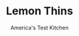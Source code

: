 ---
layout: ../../layouts/MarkdownPostLayout.astro
title: Lemon Thins
author: America's Test Kitchen
pubDate: 2023-03-15
description: "To give these thin, delicate wafers the intense flavor we wanted, we needed more than just lemon juice."
image_url: https://res.cloudinary.com/hksqkdlah/image/upload/ar_1:1,c_fill,dpr_2.0,f_auto,fl_lossy.progressive.strip_profile,g_faces:auto,q_auto:low,w_344/24303_sfs-lemon-thins-2
tags: ["Desserts or Baked Goods","Cookies"]
calories: 2749
protein: 
carbohydrates: 9
fats: 
fiber: 
ingredients: ["1 1/2 cups (7 1/2 ounces), all-purpose flour","2 tablespoons, cornstarch","1/4 teaspoon, salt","1/4 teaspoon, baking powder","1/8 teaspoon, baking soda","10 tablespoons, unsalted butter, softened","1/2 cup (3 1/2 ounces), granulated sugar","2 tablespoons, lemon juice","1 , large egg yolk","1 1/2 teaspoons, lemon extract","1 cup (4 ounces), confectioners' sugar","1 teaspoon, grated lemon zest plus 7 teaspoons juice, plus extra juice if needed","Pinch, salt"]
serves: 40
time: "1½ hours, plus 1 hour chilling"
instructions: ["FOR THE COOKIES: Combine flour, cornstarch, salt, baking powder, and baking soda in medium bowl; set aside. Using stand mixer fitted with paddle, beat butter and sugar on medium-high speed until pale and fluffy, about 3 minutes. Add lemon juice, egg yolk, and lemon extract and beat until combined.","Reduce speed to low and add flour mixture in 3 additions until just combined, scraping down bowl as needed. Turn out dough onto counter and divide in half. Form each half into 5-inch disk, wrap disks tightly in plastic wrap, and refrigerate for at least 1 hour or up to 24 hours.","Adjust oven rack to middle position and heat oven to 325 degrees. Line 2 baking sheets with parchment paper. Remove 1 dough disk from refrigerator and knead dough for 3 to 5 turns to make more pliable. Roll into 10-inch circle, about 1/4 inch thick, on lightly floured counter.","Using 2-inch round cookie cutter, cut 14 to 15 rounds from dough. Reroll scraps up to 2 times to similar thickness and cut out remaining 5 to 6 rounds to yield 20 cookies. Space cookies 1 inch apart on 1 prepared sheet.","Bake cookies, 1 sheet at a time, until edges are lightly browned, 12 to 14 minutes, rotating sheet halfway through baking. Let cookies cool on sheet for 5 minutes, then transfer to wire rack to cool completely. Repeat with second dough disk and second baking sheet.","FOR THE GLAZE: Whisk sugar, lemon zest and juice, and salt together in bowl. Working with 1 cookie at a time, dip top of cookie into glaze, then drag top lightly against rim of bowl to remove excess glaze. Repeat. (If glaze thickens as it sits, add extra lemon juice as needed to maintain proper consistency.) Let glazed cookies set fully before serving, about 15 minutes."]
nutrition: ["8 mg Potassium","11 mg Phosphorus","5 mg Calcium","1 mg Magnesium","25 mg Sodium","3 g Fat","12 mg Cholesterol","1 g Saturated","8 µg Folic acid","2 µg Folate (food)","5 g Sugars","2 g Water","9 g Carbs","16 µg Folate equivalent (total)","25 µg Vitamin A","68 kcal Energy","5 g Sugars, added","2749 calories"]
notes: "You will need at least two lemons for this recipe. If you do not have a 2-inch round cookie cutter, you can use a 3-inch round cutter, but you’ll need to increase your baking time by 1 to 2 minutes. A rasp-style grater (our favorite is the Microplane Classic Zester Grater) makes quick work of zesting lemons."
---